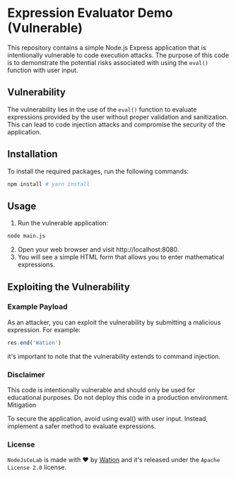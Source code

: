 # Expression Evaluator Demo (Vulnerable)

This repository contains a simple Node.js Express application that is intentionally vulnerable to code execution attacks. The purpose of this code is to demonstrate the potential risks associated with using the `eval()` function with user input.

## Vulnerability

The vulnerability lies in the use of the `eval()` function to evaluate expressions provided by the user without proper validation and sanitization. This can lead to code injection attacks and compromise the security of the application.

## Installation

To install the required packages, run the following commands:

```bash
npm install # yarn install
```

## Usage
1. Run the vulnerable application:

```bash
node main.js
```
2. Open your web browser and visit http://localhost:8080.
3. You will see a simple HTML form that allows you to enter mathematical expressions.

## Exploiting the Vulnerability
### Example Payload

As an attacker, you can exploit the vulnerability by submitting a malicious expression. For example:

```js
res.end('Wation')
```

it's important to note that the vulnerability extends to command injection.

### Disclaimer

This code is intentionally vulnerable and should only be used for educational purposes. Do not deploy this code in a production environment.
Mitigation

To secure the application, avoid using eval() with user input. Instead, implement a safer method to evaluate expressions.

### License

`NodeJsCeLab` is made with ♥  by [Wation](https://github.com/TheWation) and it's released under the `Apache License 2.0` license.